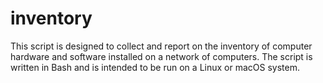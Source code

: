 # inventory
This script is designed to collect and report on the inventory of computer hardware and software installed on a network of computers. The script is written in Bash and is intended to be run on a Linux or macOS system.
